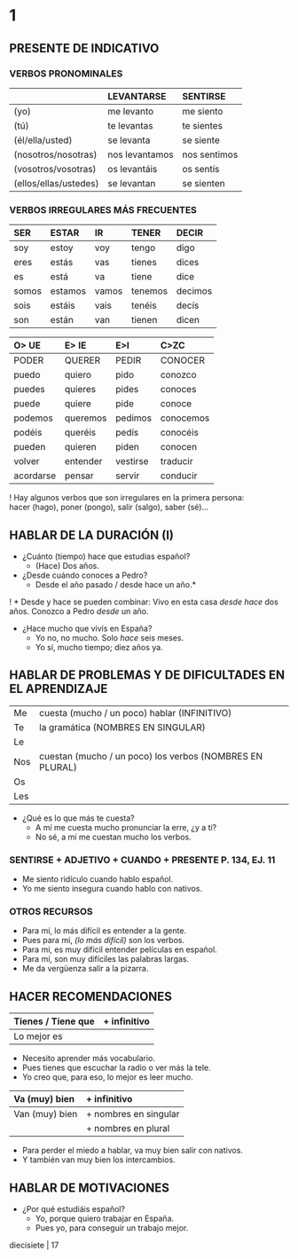 # 1

## PRESENTE DE INDICATIVO

### VERBOS PRONOMINALES

|             | LEVANTARSE     | SENTIRSE      |
| :---------- | :------------- | :------------ |
| (yo)        | me levanto     | me siento     |
| (tú)        | te levantas    | te sientes    |
| (él/ella/usted) | se levanta    | se siente     |
| (nosotros/nosotras) | nos levantamos | nos sentimos |
| (vosotros/vosotras) | os levantáis  | os sentís   |
| (ellos/ellas/ustedes) | se levantan   | se sienten  |

### VERBOS IRREGULARES MÁS FRECUENTES

| SER    | ESTAR    | IR   | TENER   | DECIR   |
| :----- | :------- | :--- | :------ | :------ |
| soy    | estoy    | voy  | tengo   | digo    |
| eres   | estás    | vas  | tienes  | dices   |
| es     | está     | va   | tiene   | dice    |
| somos  | estamos  | vamos | tenemos | decimos |
| sois   | estáis   | vais | tenéis  | decís   |
| son    | están    | van  | tienen  | dicen   |

| O> UE   | E> IE  | E>I    | C>ZC    |
| :------ | :----- | :----- | :------ |
| PODER   | QUERER | PEDIR  | CONOCER |
| puedo   | quiero | pido   | conozco |
| puedes  | quieres | pides  | conoces |
| puede   | quiere | pide   | conoce  |
| podemos | queremos | pedimos | conocemos |
| podéis  | queréis | pedís  | conocéis|
| pueden  | quieren | piden  | conocen |
| volver  | entender| vestirse | traducir|
| acordarse| pensar | servir  | conducir|

! Hay algunos verbos que son irregulares en la primera persona:  
hacer (hago), poner (pongo), salir (salgo), saber (sé)...

## HABLAR DE LA DURACIÓN (I)

*   ¿Cuánto (tiempo) hace que estudias español?
    *   (Hace) Dos años.
*   ¿Desde cuándo conoces a Pedro?
    *   Desde el año pasado / desde hace un año.\*

! \* Desde y hace se pueden combinar: Vivo en esta casa *desde hace* dos años. Conozco a Pedro *desde* un año.

*   ¿Hace mucho que vivís en España?
    *   Yo no, no mucho. Solo *hace* seis meses.
    *   Yo sí, mucho tiempo; diez años ya.

## HABLAR DE PROBLEMAS Y DE DIFICULTADES EN EL APRENDIZAJE

|           |       |
| :-------- | :--------------------------------- |
| Me        | cuesta (mucho / un poco) hablar (INFINITIVO) |
| Te        | la gramática (NOMBRES EN SINGULAR) |
| Le        |                                   |
| Nos       | cuestan (mucho / un poco) los verbos (NOMBRES EN PLURAL) |
| Os        |                                   |
| Les       |                                   |

*   ¿Qué es lo que más te cuesta?
    *   A mí me cuesta mucho pronunciar la erre, ¿y a ti?
    *   No sé, a mí me cuestan mucho los verbos.

### SENTIRSE + ADJETIVO + CUANDO + PRESENTE  P. 134, EJ. 11

*   Me siento ridículo cuando hablo español.
*   Yo me siento insegura cuando hablo con nativos.

### OTROS RECURSOS

*   Para mí, lo más difícil es entender a la gente.
*   Pues para mí, *(lo más difícil)* son los verbos.
*   Para mí, es muy difícil entender películas en español.
*   Para mí, son muy difíciles las palabras largas.
*   Me da vergüenza salir a la pizarra.

## HACER RECOMENDACIONES

| Tienes / Tiene que | + infinitivo |
| :----------------- | :---------- |
| Lo mejor es       |             |

*   Necesito aprender más vocabulario.
*   Pues tienes que escuchar la radio o ver más la tele.
*   Yo creo que, para eso, lo mejor es leer mucho.

| Va (muy) bien | + infinitivo |
| :------------- | :---------- |
| Van (muy) bien  | + nombres en singular |
|                | + nombres en plural |

*   Para perder el miedo a hablar, va muy bien salir con nativos.
*   Y también van muy bien los intercambios.

## HABLAR DE MOTIVACIONES

*   ¿Por qué estudiáis español?
    *   Yo, porque quiero trabajar en España.
    *   Pues yo, para conseguir un trabajo mejor.

diecisiete | 17